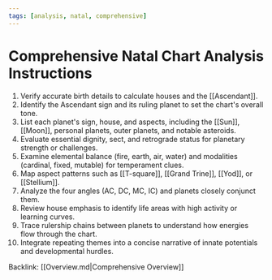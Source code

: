 ```yaml
---
tags: [analysis, natal, comprehensive]
---
```

# Comprehensive Natal Chart Analysis Instructions

1. Verify accurate birth details to calculate houses and the [[Ascendant]].
2. Identify the Ascendant sign and its ruling planet to set the chart's overall tone.
3. List each planet's sign, house, and aspects, including the [[Sun]], [[Moon]], personal planets, outer planets, and notable asteroids.
4. Evaluate essential dignity, sect, and retrograde status for planetary strength or challenges.
5. Examine elemental balance (fire, earth, air, water) and modalities (cardinal, fixed, mutable) for temperament clues.
6. Map aspect patterns such as [[T-square]], [[Grand Trine]], [[Yod]], or [[Stellium]].
7. Analyze the four angles (AC, DC, MC, IC) and planets closely conjunct them.
8. Review house emphasis to identify life areas with high activity or learning curves.
9. Trace rulership chains between planets to understand how energies flow through the chart.
10. Integrate repeating themes into a concise narrative of innate potentials and developmental hurdles.

Backlink: [[Overview.md|Comprehensive Overview]]
